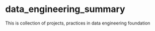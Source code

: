 # data_engineering_summary
This is collection of projects, practices in data engineering foundation
